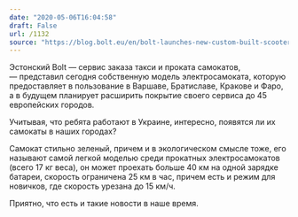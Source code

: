 ```yaml
---
date: "2020-05-06T16:04:58"
draft: False
url: /1132
source: "https://blog.bolt.eu/en/bolt-launches-new-custom-built-scooter-model/"
---
```


Эстонский Bolt — сервис заказа такси и проката самокатов, — представил сегодня собственную модель электросамоката, которую предоставляет в пользование в Варшаве, Братиславе, Кракове и Фаро, а в будущем планирует расширить покрытие своего сервиса до 45 европейских городов.

Учитывая, что ребята работают в Украине, интересно, появятся ли их самокаты в наших городах?

Самокат стильно зеленый, причем и в экологическом смысле тоже, его называют самой легкой моделью среди прокатных электросамокатов (всего 17 кг веса), он может проехать больше 40 км на одной зарядке батареи, скорость ограничена 25 км в час, причем есть и режим для новичков, где скорость урезана до 15 км/ч. 

Приятно, что есть и такие новости в наше время.

